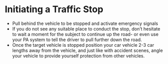 # Initiating a Traffic Stop

* Pull behind the vehicle to be stopped and activate emergency signals
* If you do not see any suitable place to conduct the stop, don’t hesitate to wait a moment for the subject to continue up the road- or even use your PA system to tell the driver to pull further down the road.
* Once the target vehicle is stopped position your car vehicle 2-3 car lengths away from the vehicle, and just like with accident scenes, angle your vehicle to provide yourself protection from other vehicles.
